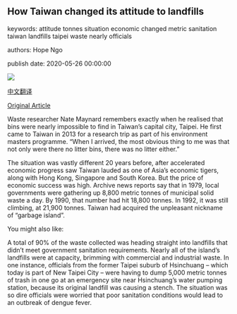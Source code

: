 ## How Taiwan changed its attitude to landfills

keywords: attitude tonnes situation economic changed metric sanitation taiwan landfills taipei waste nearly officials

authors: Hope Ngo

publish date: 2020-05-26 00:00:00

![](https://ichef.bbci.co.uk/wwfeatures/live/624_351/images/live/p0/8f/6q/p08f6q7d.jpg)

[中文翻译](How%20Taiwan%20changed%20its%20attitude%20to%20landfills_zh.md)

[Original Article](https://www.bbc.com/future/article/20200526-how-taipei-became-an-unusually-clean-city)

Waste researcher Nate Maynard remembers exactly when he realised that bins were nearly impossible to find in Taiwan’s capital city, Taipei. He first came to Taiwan in 2013 for a research trip as part of his environment masters programme. “When I arrived, the most obvious thing to me was that not only were there no litter bins, there was no litter either.”

The situation was vastly different 20 years before, after accelerated economic progress saw Taiwan lauded as one of Asia’s economic tigers, along with Hong Kong, Singapore and South Korea. But the price of economic success was high. Archive news reports say that in 1979, local governments were gathering up 8,800 metric tonnes of municipal solid waste a day. By 1990, that number had hit 18,800 tonnes. In 1992, it was still climbing, at 21,900 tonnes. Taiwan had acquired the unpleasant nickname of “garbage island”.

You might also like:

A total of 90% of the waste collected was heading straight into landfills that didn’t meet government sanitation requirements. Nearly all of the island’s landfills were at capacity, brimming with commercial and industrial waste. In one instance, officials from the former Taipei suburb of Hsinchuang – which today is part of New Taipei City – were having to dump 5,000 metric tonnes of trash in one go at an emergency site near Hsinchuang’s water pumping station, because its original landfill was causing a stench. The situation was so dire officials were worried that poor sanitation conditions would lead to an outbreak of dengue fever.